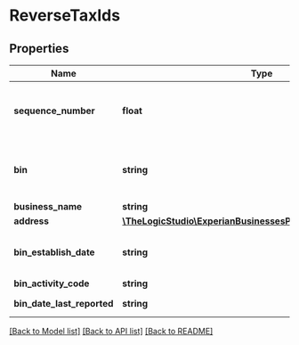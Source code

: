 # ReverseTaxIds

## Properties
Name | Type | Description | Notes
------------ | ------------- | ------------- | -------------
**sequence_number** | **float** | Reverse Tax ID matches are ordered by BINs that were updated most recently (binDateLastReported) | [optional] 
**bin** | **string** | 9-digit Business Identification Number (BIN) assigned by Experian to each unique business entity | [optional] 
**business_name** | **string** | Business name | [optional] 
**address** | [**\TheLogicStudio\ExperianBusinessesPHP\Model\AddressResult**](AddressResult.md) |  | [optional] 
**bin_establish_date** | **string** | Date the BIN was established by Experian. Format &#x3D; YYYY-MM-DD | [optional] 
**bin_activity_code** | **string** | TBD | [optional] 
**bin_date_last_reported** | **string** | Date the BIN trade file was last updated | [optional] 

[[Back to Model list]](../README.md#documentation-for-models) [[Back to API list]](../README.md#documentation-for-api-endpoints) [[Back to README]](../README.md)


